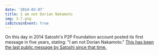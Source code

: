 ```yaml
---
date: '2014-03-07'
title: I am not Dorian Nakamoto
img: 3-7.png
isBitcoinEvent: true
---
```


On this day in 2014 Satoshi's P2P Foundation account posted its first message in five years, stating: "I am not Dorian Nakamoto." <a href="https://p2pfoundation.ning.com/forum/topics/bitcoin-open-source?commentId=2003008%3AComment%3A52186">This has been the last public message by Satoshi since that time.</a>
